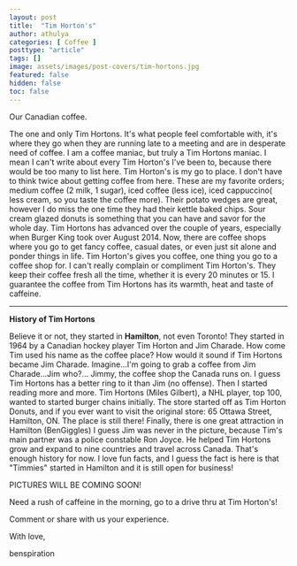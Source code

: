 ```yaml
---
layout: post
title:  "Tim Horton's"
author: athulya
categories: [ Coffee ]
posttype: "article"
tags: []
image: assets/images/post-covers/tim-hortons.jpg
featured: false
hidden: false
toc: false
---
```


Our Canadian coffee.

The one and only Tim Hortons. It's what people feel comfortable with, it's where they go when they are running late to a meeting and are in desperate need of coffee. I am a coffee maniac, but truly a Tim Hortons maniac. I mean I can't write about every Tim Horton's I've been to, because there would be too many to list here. Tim Horton's is my go to place. I don't have to think twice about getting coffee from here. These are my favorite orders; medium coffee (2 milk, 1 sugar), iced coffee (less ice), iced cappuccino( less cream, so you taste the coffee more). Their potato wedges are great, however I do miss the one time they had their kettle baked chips. Sour cream glazed donuts is something that you can have and savor for the whole day. Tim Hortons has advanced over the couple of years, especially when Burger King took over August 2014. Now, there are coffee shops where you go to get fancy coffee, casual dates, or even just sit alone and ponder things in life. Tim Horton's gives you coffee, one thing you go to a coffee shop for. I can't really complain or compliment Tim Horton's. They keep their coffee fresh all the time, whether it is every 20 minutes or 15. I guarantee the coffee from Tim Hortons has its warmth, heat and taste of caffeine.

***

**History of Tim Hortons**

Believe it or not, they started in **Hamilton**, not even Toronto! They started in 1964 by a Canadian hockey player Tim Horton and Jim Charade. How come Tim used his name as the coffee place? How would it sound if Tim Hortons became Jim Charade. Imagine...I'm going to grab a coffee from Jim Charade...Jim who?... Jimmy, the coffee shop the Canada runs on. I guess Tim Hortons has a better ring to it than Jim (no offense). Then I started reading more and more. Tim Hortons (Miles Gilbert), a NHL player, top 100, wanted to started burger chains initially. The store started off as Tim Horton Donuts, and if you ever want to visit the original store: 65 Ottawa Street, Hamilton, ON. The place is still there! Finally, there is one great attraction in Hamilton (BenGiggles) I guess Jim was never in the picture, because Tim's main partner was a police constable Ron Joyce. He helped Tim Hortons grow and expand to nine countries and travel across Canada. That's enough history for now. I love fun facts, and I guess the fact is here is that "Timmies" started in Hamilton and it is still open for business!


PICTURES WILL BE COMING SOON!


Need a rush of caffeine in the morning, go to a drive thru at Tim Horton's!

Comment or share with us your experience.

With love,

benspiration

